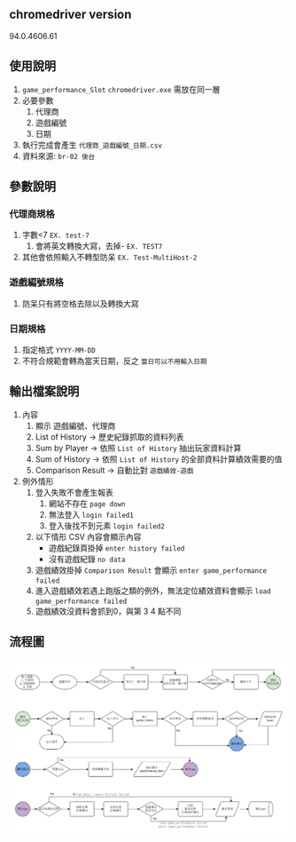 chromedriver version
----
94.0.4606.61

使用說明
----
1. `game_performance_Slot` `chromedriver.exe` 需放在同一層
2. 必要參數
   1. 代理商
   2. 遊戲編號
   3. 日期
3. 執行完成會產生 `代理商_遊戲編號_日期.csv`
4. 資料來源: `br-02 後台`

參數說明
----
### 代理商規格
1. 字數<7 `EX. test-7`
   1. 會將英文轉換大寫，去掉- `EX. TEST7`
2. 其他會依照輸入不轉型防呆 `EX. Test-MultiHost-2`

### 遊戲編號規格
1. 防呆只有將空格去除以及轉換大寫

### 日期規格
1. 指定格式 `YYYY-MM-DD`
2. 不符合規範會轉為當天日期，反之 `當日可以不用輸入日期`

輸出檔案說明
----
1. 內容
   1. 顯示 遊戲編號、代理商
   2. List of History → 歷史紀錄抓取的資料列表
   3. Sum by Player → 依照 `List of History` 抽出玩家資料計算
   4. Sum of History → 依照 `List of History` 的全部資料計算績效需要的值
   5. Comparison Result → 自動比對 `遊戲績效-遊戲`
2. 例外情形
   1. 登入失敗不會產生報表
      1. 網站不存在 `page down`
      2. 無法登入 `login failed1`
      3. 登入後找不到元素 `login failed2`
   2. 以下情形 CSV 內容會顯示內容
      + 遊戲紀錄頁掛掉 `enter history failed`
      + 沒有遊戲紀錄 `no data`
   3. 遊戲績效掛掉 `Comparison Result` 會顯示 `enter game_performance failed`
   4. 進入遊戲績效若遇上跑版之類的例外，無法定位績效資料會顯示 `load game_performance failed`
   5. 遊戲績效沒資料會抓到0，與第 3 4 點不同

流程圖
----
![流程圖](game_performance_Slot_流程圖.png)